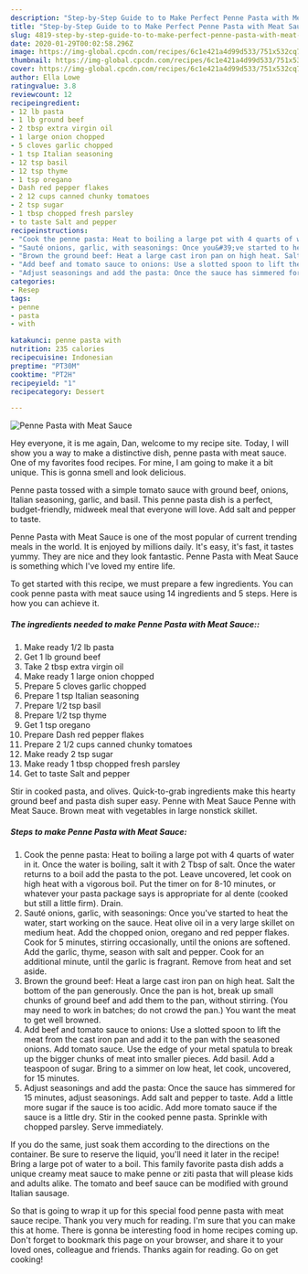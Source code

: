```yaml
---
description: "Step-by-Step Guide to to Make Perfect Penne Pasta with Meat Sauce"
title: "Step-by-Step Guide to to Make Perfect Penne Pasta with Meat Sauce"
slug: 4819-step-by-step-guide-to-to-make-perfect-penne-pasta-with-meat-sauce
date: 2020-01-29T00:02:58.296Z
image: https://img-global.cpcdn.com/recipes/6c1e421a4d99d533/751x532cq70/penne-pasta-with-meat-sauce-recipe-main-photo.jpg
thumbnail: https://img-global.cpcdn.com/recipes/6c1e421a4d99d533/751x532cq70/penne-pasta-with-meat-sauce-recipe-main-photo.jpg
cover: https://img-global.cpcdn.com/recipes/6c1e421a4d99d533/751x532cq70/penne-pasta-with-meat-sauce-recipe-main-photo.jpg
author: Ella Lowe
ratingvalue: 3.8
reviewcount: 12
recipeingredient:
- 12 lb pasta
- 1 lb ground beef
- 2 tbsp extra virgin oil
- 1 large onion chopped
- 5 cloves garlic chopped
- 1 tsp Italian seasoning
- 12 tsp basil
- 12 tsp thyme
- 1 tsp oregano
- Dash red pepper flakes
- 2 12 cups canned chunky tomatoes
- 2 tsp sugar
- 1 tbsp chopped fresh parsley
- to taste Salt and pepper
recipeinstructions:
- "Cook the penne pasta: Heat to boiling a large pot with 4 quarts of water in it. Once the water is boiling, salt it with 2 Tbsp of salt. Once the water returns to a boil add the pasta to the pot. Leave uncovered, let cook on high heat with a vigorous boil. Put the timer on for 8-10 minutes, or whatever your pasta package says is appropriate for al dente (cooked but still a little firm). Drain."
- "Sauté onions, garlic, with seasonings: Once you&#39;ve started to heat the water, start working on the sauce. Heat olive oil in a very large skillet on medium heat. Add the chopped onion, oregano and red pepper flakes. Cook for 5 minutes, stirring occasionally, until the onions are softened. Add the garlic, thyme, season with salt and pepper. Cook for an additional minute, until the garlic is fragrant. Remove from heat and set aside."
- "Brown the ground beef: Heat a large cast iron pan on high heat. Salt the bottom of the pan generously. Once the pan is hot, break up small chunks of ground beef and add them to the pan, without stirring. (You may need to work in batches; do not crowd the pan.) You want the meat to get well browned."
- "Add beef and tomato sauce to onions: Use a slotted spoon to lift the meat from the cast iron pan and add it to the pan with the seasoned onions. Add tomato sauce. Use the edge of your metal spatula to break up the bigger chunks of meat into smaller pieces. Add basil. Add a teaspoon of sugar. Bring to a simmer on low heat, let cook, uncovered, for 15 minutes."
- "Adjust seasonings and add the pasta: Once the sauce has simmered for 15 minutes, adjust seasonings. Add salt and pepper to taste. Add a little more sugar if the sauce is too acidic. Add more tomato sauce if the sauce is a little dry. Stir in the cooked penne pasta. Sprinkle with chopped parsley. Serve immediately."
categories:
- Resep
tags:
- penne
- pasta
- with

katakunci: penne pasta with
nutrition: 235 calories
recipecuisine: Indonesian
preptime: "PT30M"
cooktime: "PT2H"
recipeyield: "1"
recipecategory: Dessert

---
```



![Penne Pasta with Meat Sauce](https://img-global.cpcdn.com/recipes/6c1e421a4d99d533/751x532cq70/penne-pasta-with-meat-sauce-recipe-main-photo.jpg)

Hey everyone, it is me again, Dan, welcome to my recipe site. Today, I will show you a way to make a distinctive dish, penne pasta with meat sauce. One of my favorites food recipes. For mine, I am going to make it a bit unique. This is gonna smell and look delicious.

Penne pasta tossed with a simple tomato sauce with ground beef, onions, Italian seasoning, garlic, and basil. This penne pasta dish is a perfect, budget-friendly, midweek meal that everyone will love. Add salt and pepper to taste.

Penne Pasta with Meat Sauce is one of the most popular of current trending meals in the world. It is enjoyed by millions daily. It's easy, it's fast, it tastes yummy. They are nice and they look fantastic. Penne Pasta with Meat Sauce is something which I've loved my entire life.


To get started with this recipe, we must prepare a few ingredients. You can cook penne pasta with meat sauce using 14 ingredients and 5 steps. Here is how you can achieve it.

##### The ingredients needed to make Penne Pasta with Meat Sauce::

1. Make ready 1/2 lb pasta
1. Get 1 lb ground beef
1. Take 2 tbsp extra virgin oil
1. Make ready 1 large onion chopped
1. Prepare 5 cloves garlic chopped
1. Prepare 1 tsp Italian seasoning
1. Prepare 1/2 tsp basil
1. Prepare 1/2 tsp thyme
1. Get 1 tsp oregano
1. Prepare Dash red pepper flakes
1. Prepare 2 1/2 cups canned chunky tomatoes
1. Make ready 2 tsp sugar
1. Make ready 1 tbsp chopped fresh parsley
1. Get to taste Salt and pepper


Stir in cooked pasta, and olives. Quick-to-grab ingredients make this hearty ground beef and pasta dish super easy. Penne with Meat Sauce Penne with Meat Sauce. Brown meat with vegetables in large nonstick skillet. 

##### Steps to make Penne Pasta with Meat Sauce:

1. Cook the penne pasta: Heat to boiling a large pot with 4 quarts of water in it. Once the water is boiling, salt it with 2 Tbsp of salt. Once the water returns to a boil add the pasta to the pot. Leave uncovered, let cook on high heat with a vigorous boil. Put the timer on for 8-10 minutes, or whatever your pasta package says is appropriate for al dente (cooked but still a little firm). Drain.
1. Sauté onions, garlic, with seasonings: Once you&#39;ve started to heat the water, start working on the sauce. Heat olive oil in a very large skillet on medium heat. Add the chopped onion, oregano and red pepper flakes. Cook for 5 minutes, stirring occasionally, until the onions are softened. Add the garlic, thyme, season with salt and pepper. Cook for an additional minute, until the garlic is fragrant. Remove from heat and set aside.
1. Brown the ground beef: Heat a large cast iron pan on high heat. Salt the bottom of the pan generously. Once the pan is hot, break up small chunks of ground beef and add them to the pan, without stirring. (You may need to work in batches; do not crowd the pan.) You want the meat to get well browned.
1. Add beef and tomato sauce to onions: Use a slotted spoon to lift the meat from the cast iron pan and add it to the pan with the seasoned onions. Add tomato sauce. Use the edge of your metal spatula to break up the bigger chunks of meat into smaller pieces. Add basil. Add a teaspoon of sugar. Bring to a simmer on low heat, let cook, uncovered, for 15 minutes.
1. Adjust seasonings and add the pasta: Once the sauce has simmered for 15 minutes, adjust seasonings. Add salt and pepper to taste. Add a little more sugar if the sauce is too acidic. Add more tomato sauce if the sauce is a little dry. Stir in the cooked penne pasta. Sprinkle with chopped parsley. Serve immediately.


If you do the same, just soak them according to the directions on the container. Be sure to reserve the liquid, you&#39;ll need it later in the recipe! Bring a large pot of water to a boil. This family favorite pasta dish adds a unique creamy meat sauce to make penne or ziti pasta that will please kids and adults alike. The tomato and beef sauce can be modified with ground Italian sausage. 

So that is going to wrap it up for this special food penne pasta with meat sauce recipe. Thank you very much for reading. I'm sure that you can make this at home. There is gonna be interesting food in home recipes coming up. Don't forget to bookmark this page on your browser, and share it to your loved ones, colleague and friends. Thanks again for reading. Go on get cooking!
